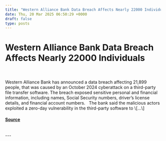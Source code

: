 ```yaml
---
title: "Western Alliance Bank Data Breach Affects Nearly 22000 Individuals"
date: Thu, 20 Mar 2025 06:50:29 +0000
draft: false
type: posts
---
```

# Western Alliance Bank Data Breach Affects Nearly 22000 Individuals

<br/>

<br/>
Western Alliance Bank has announced a data breach affecting 21,899 people, that was caused by an October 2024 cyberattack on a third-party file transfer software. The breach exposed sensitive personal and financial information, including names, Social Security numbers, driver’s license details, and financial account numbers.   The bank said the malicious actors exploited a zero-day vulnerability in the third-party software to \[...\]

#### [Source](https://informationsecuritybuzz.com/western-alliance-bank-data-breach/)

<br/>
---
